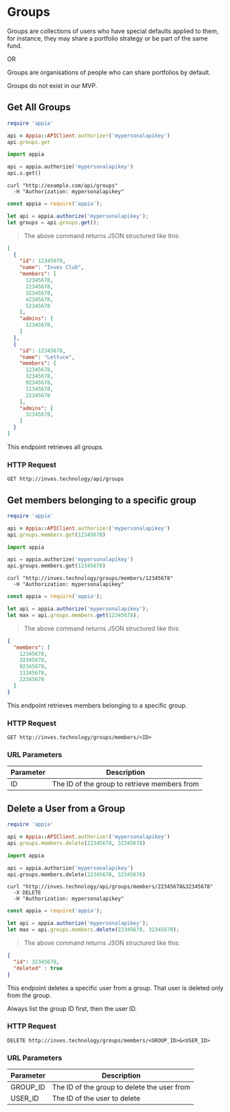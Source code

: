 # Groups

Groups are collections of users who have special defaults applied to them, for instance, they may share a portfolio strategy or be part of the same fund.

OR

Groups are organisations of people who can share portfolios by default.

Groups do not exist in our MVP.

## Get All Groups

```ruby
require 'appia'

api = Appia::APIClient.authorize!('mypersonalapikey')
api.groups.get
```

```python
import appia

api = appia.authorize('mypersonalapikey')
api.s.get()
```

```shell
curl "http://example.com/api/groups"
  -H "Authorization: mypersonalapikey"
```

```javascript
const appia = require('appia');

let api = appia.authorize('mypersonalapikey');
let groups = api.groups.get();
```

> The above command returns JSON structured like this:

```json
[
  {
    "id": 12345678,
    "name": "Inves Club",
    "members": [
      12345678,
      22345678,
      32345678,
      42345678,
      52345678
    ],
    "admins": [
      12345678,
    ]
  },
  {
    "id": 12345678,
    "name": "Lettuce",
    "members": [
      12345678,
      32345678,
      92345678,
      11345678,
      22345678
    ],
    "admins": [
      32345678,
    ]
  }
]
```

This endpoint retrieves all groups.

### HTTP Request

`GET http://inves.technology/api/groups`

## Get members belonging to a specific group

```ruby
require 'appia'

api = Appia::APIClient.authorize!('mypersonalapikey')
api.groups.members.get(12345678)
```

```python
import appia

api = appia.authorize('mypersonalapikey')
api.groups.members.get(12345678)
```

```shell
curl "http://inves.technology/groups/members/12345678"
  -H "Authorization: mypersonalapikey"
```

```javascript
const appia = require('appia');

let api = appia.authorize('mypersonalapikey');
let max = api.groups.members.get(12345678);
```

> The above command returns JSON structured like this:

```json
{
  "members": [
    12345678,
    32345678,
    92345678,
    11345678,
    22345678
  ]
}
```

This endpoint retrieves members belonging to a specific group.

### HTTP Request

`GET http://inves.technology/groups/members/<ID>`

### URL Parameters

Parameter | Description
--------- | -----------
ID | The ID of the group to retrieve members from

## Delete a User from a Group

```ruby
require 'appia'

api = Appia::APIClient.authorize!('mypersonalapikey')
api.groups.members.delete(22345678, 32345678)
```

```python
import appia

api = appia.authorize('mypersonalapikey')
api.groups.members.delete(22345678, 32345678)
```

```shell
curl "http://inves.technology/api/groups/members/22345678&32345678"
  -X DELETE
  -H "Authorization: mypersonalapikey"
```

```javascript
const appia = require('appia');

let api = appia.authorize('mypersonalapikey');
let max = api.groups.members.delete(22345678, 32345678);
```

> The above command returns JSON structured like this:

```json
{
  "id": 32345678,
  "deleted" : true
}
```

This endpoint deletes a specific user from a group. That user is deleted only from the group.

<aside class="notice">
Always list the group ID first, then the user ID.
</aside>

### HTTP Request

`DELETE http://inves.technology/groups/members/<GROUP_ID>&<USER_ID>`

### URL Parameters

Parameter | Description
--------- | -----------
GROUP_ID | The ID of the group to delete the user from
USER_ID | The ID of the user to delete